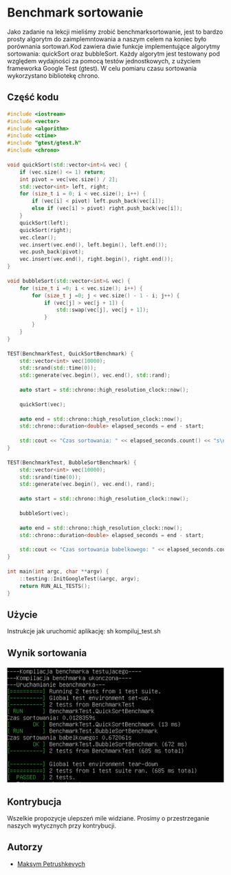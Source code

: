 # Benchmark sortowanie

Jako zadanie na lekcji mieliśmy zrobić benchmarksortowanie, jest to bardzo prosty algorytm do zaimplemntowania 
a naszym celem na koniec było porównania sortowań.Kod zawiera dwie funkcje implementujące algorytmy sortowania: quickSort oraz bubbleSort. 
Każdy algorytm jest testowany pod względem wydajności za pomocą testów jednostkowych, z użyciem frameworka Google Test (gtest). 
W celu pomiaru czasu sortowania wykorzystano bibliotekę chrono.

## Część kodu
```cpp
#include <iostream>
#include <vector>
#include <algorithm>
#include <ctime>
#include "gtest/gtest.h"
#include <chrono>

void quickSort(std::vector<int>& vec) {
    if (vec.size() <= 1) return;
    int pivot = vec[vec.size() / 2];
    std::vector<int> left, right;
    for (size_t i = 0; i < vec.size(); i++) {
        if (vec[i] < pivot) left.push_back(vec[i]);
        else if (vec[i] > pivot) right.push_back(vec[i]);
    }
    quickSort(left);
    quickSort(right);
    vec.clear();
    vec.insert(vec.end(), left.begin(), left.end());
    vec.push_back(pivot);
    vec.insert(vec.end(), right.begin(), right.end());
}

void bubbleSort(std::vector<int>& vec) {
	for (size_t i =0; i < vec.size(); i++) {
		for (size_t j =0; j < vec.size() - 1 - i; j++) {
			if (vec[j] > vec[j + 1]) {
				std::swap(vec[j], vec[j + 1]);
			}
		}
	}
}

TEST(BenchmarkTest, QuickSortBenchmark) {
    std::vector<int> vec(10000);
    std::srand(std::time(0));
    std::generate(vec.begin(), vec.end(), std::rand);

    auto start = std::chrono::high_resolution_clock::now();

    quickSort(vec); 

    auto end = std::chrono::high_resolution_clock::now();
    std::chrono::duration<double> elapsed_seconds = end - start;

    std::cout << "Czas sortowania: " << elapsed_seconds.count() << "s\n";
}

TEST(BenchmarkTest, BubbleSortBenchmark) {
	std::vector<int> vec(10000);
	std::srand(time(0));
	std::generate(vec.begin(), vec.end(), rand);

	auto start = std::chrono::high_resolution_clock::now();

	bubbleSort(vec);

	auto end = std::chrono::high_resolution_clock::now();
	std::chrono::duration<double> elapsed_seconds = end - start;

	std::cout << "Czas sortowania babelkowego: " << elapsed_seconds.count() << "s\n";
}

int main(int argc, char **argv) {
    ::testing::InitGoogleTest(&argc, argv);
    return RUN_ALL_TESTS();
}
```

## Użycie

Instrukcje jak uruchomić aplikację: 
sh kompiluj_test.sh

## Wynik sortowania

![przykladowa grafika](Screenshot_1.png)

## Kontrybucja

Wszelkie propozycje ulepszeń mile widziane. Prosimy o przestrzeganie naszych wytycznych przy kontrybucji.

## Autorzy

- [Maksym Petrushkevych](https://github.com/meeq11)
